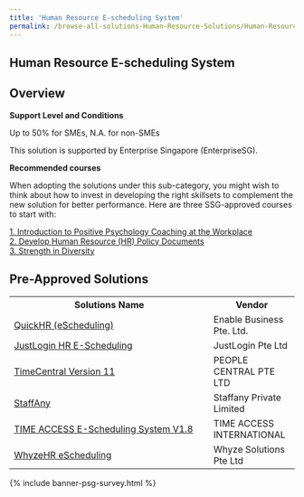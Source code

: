 ```yaml
---
title: 'Human Resource E-scheduling System'
permalink: /browse-all-solutions-Human-Resource-Solutions/Human-Resource-E-scheduling-System
---
```


## Human Resource E-scheduling System
## Overview

**Support Level and Conditions**

Up to 50% for SMEs, N.A. for non-SMEs

This solution is supported by Enterprise Singapore (EnterpriseSG).

**Recommended courses**

When adopting the solutions under this sub-category, you might wish to think about how to invest in developing the right skillsets to complement the new solution for better performance. Here are three SSG-approved courses to start with:

<a href='https://sfec.enterprisejobskills.gov.sg/Course_Internet/CourseDetail.aspx?CoursesReferenceNumber=TGS-2021007503'  target='_blank' rel='noopener'>1. Introduction to Positive Psychology Coaching at the Workplace</a><br>
<a href='https://sfec.enterprisejobskills.gov.sg/Course_Internet/CourseDetail.aspx?CoursesReferenceNumber=TGS-2019503403'  target='_blank' rel='noopener'>2. Develop Human Resource (HR) Policy Documents</a><br>
<a href='https://sfec.enterprisejobskills.gov.sg/Course_Internet/CourseDetail.aspx?CoursesReferenceNumber=TGS-2019504246'  target='_blank' rel='noopener'>3. Strength in Diversity</a><br>

## Pre-Approved Solutions

<table>
<tr>
<th style='width: auto;'><b>Solutions Name</b></th>
<th style='width: 30%;'><b>Vendor</b></th>
</tr>
<tr>
<td><a href='/productivity-solutions-grant/solutionrepo/solution561' target='_blank'>QuickHR (eScheduling)</a><br></td>
<td>Enable Business Pte. Ltd.</td>
</tr>
<tr>
<td><a href='/productivity-solutions-grant/solutionrepo/solution817' target='_blank'>JustLogin HR E-Scheduling</a><br></td>
<td>JustLogin Pte Ltd</td>
</tr>
<tr>
<td><a href='/productivity-solutions-grant/solutionrepo/solution1082' target='_blank'>TimeCentral Version 11</a><br></td>
<td>PEOPLE CENTRAL PTE LTD</td>
</tr>
<tr>
<td><a href='/productivity-solutions-grant/solutionrepo/solution1329' target='_blank'>StaffAny</a><br></td>
<td>Staffany Private Limited</td>
</tr>
<tr>
<td><a href='/productivity-solutions-grant/solutionrepo/solution1427' target='_blank'>TIME ACCESS E-Scheduling System V1.8</a><br></td>
<td>TIME ACCESS INTERNATIONAL</td>
</tr>
<tr>
<td><a href='/productivity-solutions-grant/solutionrepo/solution1545' target='_blank'>WhyzeHR eScheduling</a><br></td>
<td>Whyze Solutions Pte Ltd</td>
</tr>
</table>

{% include banner-psg-survey.html %}
